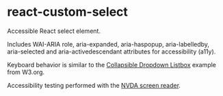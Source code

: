 # react-custom-select
Accessible React select element.

Includes WAI-ARIA role, aria-expanded, aria-haspopup, aria-labelledby, aria-selected and aria-activedescendant attributes for accessibility (a11y).

Keyboard behavior is similar to the [Collapsible Dropdown Listbox](https://www.w3.org/TR/wai-aria-practices-1.1/examples/listbox/listbox-collapsible.html) example from W3.org.

Accessibility testing performed with the [NVDA screen reader](https://www.nvaccess.org/download/).